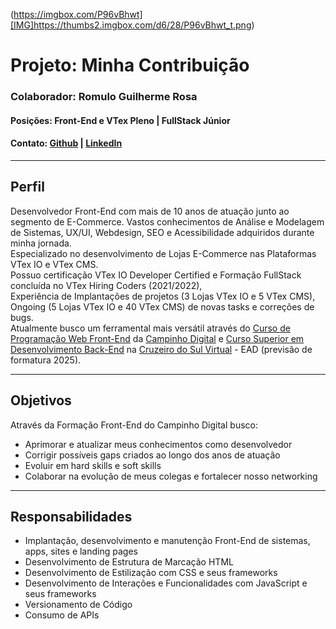 (https://imgbox.com/P96vBhwt][IMG]https://thumbs2.imgbox.com/d6/28/P96vBhwt_t.png)

# **Projeto:** Minha Contribuição
### **Colaborador:** Romulo Guilherme Rosa
#### **Posições:** Front-End e VTex Pleno | FullStack Júnior
#### **Contato:** [Github](https://github.com/romulorosadev)  |  [LinkedIn](https://www.linkedin.com/in/romulorosadev/)

---

## **Perfil**
Desenvolvedor Front-End com mais de 10 anos de atuação junto ao segmento de E-Commerce.
Vastos conhecimentos de Análise e Modelagem de Sistemas, UX/UI, Webdesign, SEO e Acessibilidade adquiridos durante minha jornada.\
Especializado no desenvolvimento de Lojas E-Commerce nas Plataformas VTex IO e VTex CMS.\
Possuo certificação VTex IO Developer Certified e Formação FullStack concluída no VTex Hiring Coders (2021/2022),\
Experiência de Implantações de projetos (3 Lojas VTex IO e 5 VTex CMS), Ongoing (5 Lojas VTex IO e 40 VTex CMS) de novas tasks e correções de bugs.\
Atualmente busco um ferramental mais versátil através do [Curso de Programação Web Front-End](https://www.campinhodigital.org/programa%C3%A7%C3%A3o-web-front-end) da [Campinho Digital](https://www.campinhodigital.org/) e [Curso Superior em Desenvolvimento Back-End](https://www.cruzeirodosulvirtual.com.br/graduacao/desenvolvimento-back-end/) na [Cruzeiro do Sul Virtual](https://www.cruzeirodosulvirtual.com.br) - EAD (previsão de formatura 2025).

---

## **Objetivos**
Através da Formação Front-End do Campinho Digital busco:
* Aprimorar e atualizar meus conhecimentos como desenvolvedor
* Corrigir possíveis gaps criados ao longo dos anos de atuação
* Evoluir em hard skills e soft skills
* Colaborar na evolução de meus colegas e fortalecer nosso networking

---

## **Responsabilidades**
* Implantação, desenvolvimento e manutenção Front-End de sistemas, apps, sites e landing pages
* Desenvolvimento de Estrutura de Marcação HTML
* Desenvolvimento de Estilização com CSS e seus frameworks
* Desenvolvimento de Interações e Funcionalidades com JavaScript e seus frameworks
* Versionamento de Código
* Consumo de APIs
